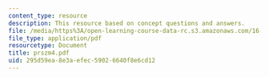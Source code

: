 ```yaml
---
content_type: resource
description: This resource based on concept questions and answers.
file: /media/https%3A/open-learning-course-data-rc.s3.amazonaws.com/16-01-unified-engineering-i-ii-iii-iv-fall-2005-spring-2006/295d59ea8e3aefec59026640f8e6cd12_prszm4.pdf
file_type: application/pdf
resourcetype: Document
title: prszm4.pdf
uid: 295d59ea-8e3a-efec-5902-6640f8e6cd12
---
```

